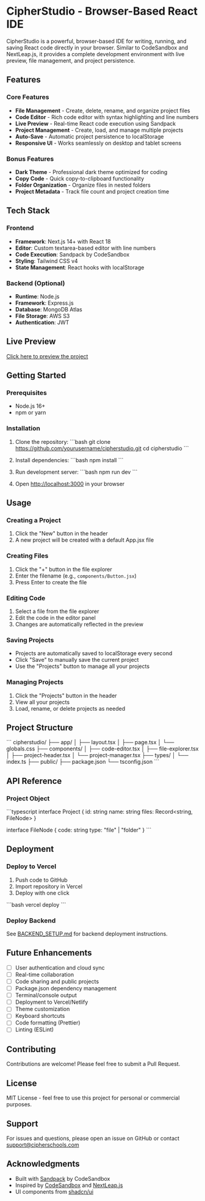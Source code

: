 # CipherStudio - Browser-Based React IDE

CipherStudio is a powerful, browser-based IDE for writing, running, and saving React code directly in your browser. Similar to CodeSandbox and NextLeap.js, it provides a complete development environment with live preview, file management, and project persistence.

## Features

### Core Features
- **File Management** - Create, delete, rename, and organize project files
- **Code Editor** - Rich code editor with syntax highlighting and line numbers
- **Live Preview** - Real-time React code execution using Sandpack
- **Project Management** - Create, load, and manage multiple projects
- **Auto-Save** - Automatic project persistence to localStorage
- **Responsive UI** - Works seamlessly on desktop and tablet screens

### Bonus Features
- **Dark Theme** - Professional dark theme optimized for coding
- **Copy Code** - Quick copy-to-clipboard functionality
- **Folder Organization** - Organize files in nested folders
- **Project Metadata** - Track file count and project creation time

## Tech Stack

### Frontend
- **Framework**: Next.js 14+ with React 18
- **Editor**: Custom textarea-based editor with line numbers
- **Code Execution**: Sandpack by CodeSandbox
- **Styling**: Tailwind CSS v4
- **State Management**: React hooks with localStorage

### Backend (Optional)
- **Runtime**: Node.js
- **Framework**: Express.js
- **Database**: MongoDB Atlas
- **File Storage**: AWS S3
- **Authentication**: JWT

## Live Preview
[Click here to preview the project](https://browser-based-react-ide.vercel.app/)

## Getting Started

### Prerequisites
- Node.js 16+
- npm or yarn

### Installation

1. Clone the repository:
\`\`\`bash
git clone https://github.com/yourusername/cipherstudio.git
cd cipherstudio
\`\`\`

2. Install dependencies:
\`\`\`bash
npm install
\`\`\`

3. Run development server:
\`\`\`bash
npm run dev
\`\`\`

4. Open [http://localhost:3000](http://localhost:3000) in your browser

## Usage

### Creating a Project
1. Click the "New" button in the header
2. A new project will be created with a default App.jsx file

### Creating Files
1. Click the "+" button in the file explorer
2. Enter the filename (e.g., `components/Button.jsx`)
3. Press Enter to create the file

### Editing Code
1. Select a file from the file explorer
2. Edit the code in the editor panel
3. Changes are automatically reflected in the preview

### Saving Projects
- Projects are automatically saved to localStorage every second
- Click "Save" to manually save the current project
- Use the "Projects" button to manage all your projects

### Managing Projects
1. Click the "Projects" button in the header
2. View all your projects
3. Load, rename, or delete projects as needed

## Project Structure

\`\`\`
cipherstudio/
├── app/
│   ├── layout.tsx
│   ├── page.tsx
│   └── globals.css
├── components/
│   ├── code-editor.tsx
│   ├── file-explorer.tsx
│   ├── project-header.tsx
│   └── project-manager.tsx
├── types/
│   └── index.ts
├── public/
├── package.json
└── tsconfig.json
\`\`\`

## API Reference

### Project Object
\`\`\`typescript
interface Project {
  id: string
  name: string
  files: Record<string, FileNode>
}

interface FileNode {
  code: string
  type: "file" | "folder"
}
\`\`\`

## Deployment

### Deploy to Vercel

1. Push code to GitHub
2. Import repository in Vercel
3. Deploy with one click

\`\`\`bash
vercel deploy
\`\`\`

### Deploy Backend

See [BACKEND_SETUP.md](./BACKEND_SETUP.md) for backend deployment instructions.

## Future Enhancements

- [ ] User authentication and cloud sync
- [ ] Real-time collaboration
- [ ] Code sharing and public projects
- [ ] Package.json dependency management
- [ ] Terminal/console output
- [ ] Deployment to Vercel/Netlify
- [ ] Theme customization
- [ ] Keyboard shortcuts
- [ ] Code formatting (Prettier)
- [ ] Linting (ESLint)

## Contributing

Contributions are welcome! Please feel free to submit a Pull Request.

## License

MIT License - feel free to use this project for personal or commercial purposes.

## Support

For issues and questions, please open an issue on GitHub or contact support@cipherschools.com

## Acknowledgments

- Built with [Sandpack](https://sandpack.codesandbox.io/) by CodeSandbox
- Inspired by [CodeSandbox](https://codesandbox.io/) and [NextLeap.js](https://nextleap.js.org/)
- UI components from [shadcn/ui](https://ui.shadcn.com/)
